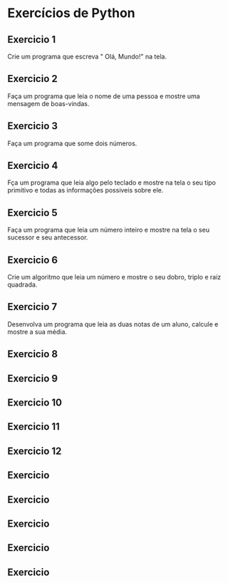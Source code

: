 # Exercícios de Python


## Exercicio 1
Crie um programa que escreva " Olá, Mundo!" na tela.

## Exercicio 2
Faça um programa que leia o nome de uma pessoa e mostre uma mensagem de boas-vindas.

## Exercicio 3
Faça um programa que some dois números.

## Exercicio 4
Fça um programa que leia algo pelo teclado e mostre na tela o seu tipo primitivo e todas as informações possiveis sobre ele.

## Exercicio 5
Faça um programa que leia um número inteiro e mostre na tela o seu sucessor e seu antecessor.

## Exercicio 6
Crie um algoritmo que leia um número e mostre o seu dobro, triplo e raiz quadrada.

## Exercicio 7
Desenvolva um programa que leia as duas notas de um aluno, calcule e mostre a sua média.

## Exercicio 8

## Exercicio 9

## Exercicio 10

## Exercicio 11

## Exercicio 12

## Exercicio

## Exercicio

## Exercicio

## Exercicio

## Exercicio
